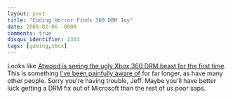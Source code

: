 ```yaml
---
layout: post
title: "Coding Horror Finds 360 DRM Joy"
date: 2008-02-06 -0800
comments: true
disqus_identifier: 1343
tags: [gaming,xbox]
---
```

Looks like [Atwood is seeing the ugly Xbox 360 DRM beast for the first
time](http://www.codinghorror.com/blog/archives/001052.html). This is
something [I've been painfully aware
of](/archive/2008/01/28/status-on-xbox-live-drm-and-dashboard-problems.aspx)
for far longer, as have many other people. Sorry you're having trouble,
Jeff. Maybe you'll have better luck getting a DRM fix out of Microsoft
than the rest of us poor saps.

